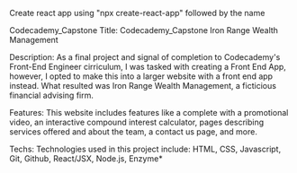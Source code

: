 Create react app using "npx create-react-app" followed by the name 


Codecademy_Capstone Title: Codecademy_Capstone Iron Range Wealth Management

Description: As a final project and signal of completion to Codecademy's Front-End Engineer cirriculum, I was tasked with creating a Front End App, however, I opted to make this into a larger website with a front end app instead. What resulted was Iron Range Wealth Management, a ficticious financial advising firm.

Features: This website includes features like a complete with a promotional video, an interactive compound interest calculator, pages describing services offered and about the team, a contact us page, and more.

Techs: Technologies used in this project include: HTML, CSS, Javascript, Git, Github, React/JSX, Node.js, Enzyme*
